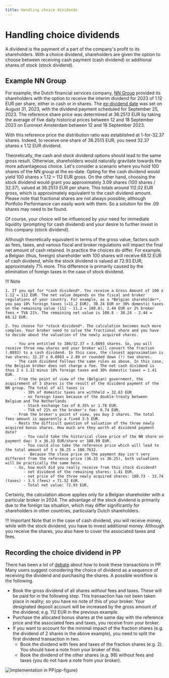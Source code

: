 ```yaml
---
title: Handling choice dividends
---
```

# Handling choice dividends

A dividend is the payment of a part of the company's profit to its shareholders. With a choice dividend, shareholders are given the option to choose between receiving cash payment (cash dividend) or additional shares of stock (stock dividend).

## Example NN Group

For example, the Dutch financial services company, [NN Group](https://www.nn-group.com/investors/share-information/dividend-policy-and-dividend-history.htm) provided its shareholders with the option to receive the interim dividend for 2023 of 1.12 EUR per share, either in cash or in shares. The [ex-dividend date](../concepts/PP-terminology.md) was set on August 31, 2023, with the dividend payment scheduled for September 25, 2023. The reference share price was determined at 36.2513 EUR by taking the average of five daily historical prices between 12 and 18 September 2023 on Euronext Amsterdam between 12 and 18 September 2023.

With this reference price the distribution ratio was established at 1-for-32.37 shares. Indeed, to receive one share of 36.2513 EUR, you need 32.37 shares x 1.12 EUR dividend.

Theoretically, the cash and stock dividend options should lead to the same gross result. Otherwise, shareholders would naturally gravitate towards the more advantageous choice. Let's consider a scenario where you hold 100 shares of the NN group at the ex-date. Opting for the cash dividend would yield 100 shares x 1.12 = 112 EUR gross. On the other hand, choosing the stock dividend would grant you approximately 3.09 shares (100 shares / 32.37), valued at 36.2513 EUR per share. This totals around 112.02 EUR gross, which is approximately equivalent to the cash dividend amount. Please note that fractional shares are not always possible; although Portfolio Performance can easily work with them. So a solution for the .09 shares may need to be found.

Of course, your choice will be influenced by your need for immediate liquidity (prompting for cash dividend) and your desire to further invest in this company (stock dividend).

Although theoretically equivalent in terms of the gross value, factors such as fees, taxes, and various fiscal and broker regulations will impact the final net amount of cash retained. In practice the choices do differ. For example, a Belgian (thus, foreign) shareholder with 100 shares will receive 68.12 EUR of cash dividend, while the stock dividend is valued at 72.93 EUR; approximately 7% more. This difference is primarily caused by the elimination of foreign taxes in the case of stock dividend.

!!! Note

    1. If you opt for *cash dividend*. You receive a Gross Amount of 100 x 1.12 = 112 EUR. The net value depends on the fiscal and broker regulations of your country. For example, as a *Belgian shareholder*, you pay 10% foreign taxes (=11.2 EUR), 30.24 EUR or 30% domestic taxes on the remaining value (112 - 11.2 = 100.8), 2.44 EUR or 2% broker fees + TVA 21%. The remaining net value is 100.8 - 30.24 - 2.44 = 68.12 EUR.

    2. You choose for *stock dividend*. The calculation becomes much more complex. Your broker need to solve the fractional share and you have to decide about the valuation of the newly acquired shares.

        - You are entitled to 100/32.37 = 3.0893 shares. So, you will receive three new shares and your broker will convert the fraction (.0893) to a cash dividend. In this case, the closest approximation is two shares; 32.37 x 0.0893 = 2.89 or rounded down (!) two shares.
        - The cash dividend follows the same rules as above. In this case, the Belgian broker does not charge a fee. The net cash dividend is thus 2 x 1.12 minus 10% foreign taxes and 30% domestic taxes = 1.41 EUR.
        - From the point of view of the (Belgian) government, the acquirement of 3 shares is the result of the dividend payment of the NN group. The total of all taxes is 
            - 30% of domestic taxes are withheld = 32.63 EUR
            - no foreign taxes because of the double-treaty between Belgium and The Netherlands
            - Stock exchange tax of 0.35% or 1.78 EUR.
            - TVA of 21% on the broker's fee: 0.74 EUR.
        - From the broker's point of view, you buy 3 shares. The total fees amount is apparently a fixed 3.5 EUR.
        - Rests the difficult question of valuation of the three newly acquired bonus shares. How much are they worth at dividend payment date? 
            - You could take the historical close price of the NN share on payment day: 3 x 36.33 EUR/share or 108.99 EUR.
            - You could also take the reference price which will lead to the total amount of 3 x 36.25 = 108.7632.
            -  Because the close price on the payment day isn't very different from the reference price (36.33 vs 36.25), both valuations will be practically the same here.
        - So, how much did you really receive from this stock dividend?
            - net dividend of the remaining shares: 1.41 EUR.
            - net price of the three newly acquired shares: 108.73 - 33.74 (taxes) - 3.5 (fees) = 71.52 EUR.
            - Total net value: 72.93 EUR.

Certainly, the calculation above applies only for a Belgian shareholder with a particular broker in 2024. The advantage of the stock dividend is primarily due to the foreign tax situation, which may differ significantly for shareholders in other countries, particularly Dutch shareholders.

!!! Important
    Note that in the case of cash dividend, you will receive money, while with the stock dividend, you have to invest additional money. Although you receive the shares, you also have to cover the associated taxes and fees.

## Recording the choice dividend in PP

There has been a lot of [debate](https://forum.portfolio-performance.info/t/dividend-paid-in-security-stock-dividend-reinvestment-plan-drip/13828/16) about how to book these transactions in PP. Many users suggest considering the choice of dividend as a sequence of receiving the dividend and purchasing the shares. A possible workflow is the following.

  - Book the gross dividend of all shares *without* fees and taxes. These will be paid for in the following step. This transaction has not been taken place in reality; so you have no note of this of your broker. Your designated deposit account will be increased by the gross amount of the dividend; e.g. 112 EUR in the previous example.
  - Purchase the allocated bonus shares at the same day with the reference price and the associated fees and taxes, you receive from your broker.
  - If you want to account for the minimal impact of the fraction shares (e.g. the dividend of 2 shares in the above example), you need to split the first dividend transaction in two.
    -  Book the dividend with fees and taxes of the fraction shares (e.g. 2). You should have a note from your broker of this.
    - Book the dividend of the other shares (e.g. 98) without fees and taxes (you do not have a note from your broker).

![Implementation in PP](images/reinvesting-dividends-pp-implementation.png){pp-figure}


